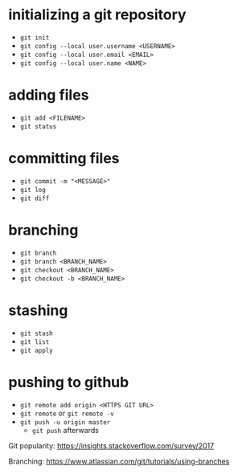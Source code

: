 # initializing a git repository
- `git init`
- `git config --local user.username <USERNAME>`
- `git config --local user.email <EMAIL>`
- `git config --local user.name <NAME>`

# adding files
- `git add <FILENAME>`
- `git status`

# committing files
- `git commit -m "<MESSAGE>"`
- `git log` 
- `git diff` 

# branching
- `git branch`
- `git branch <BRANCH_NAME>`
- `git checkout <BRANCH_NAME>` 
- `git checkout -b <BRANCH_NAME>`

# stashing
- `git stash`
- `git list`
- `git apply`

# pushing to github
- `git remote add origin <HTTPS GIT URL>`
- `git remote` or `git remote -v`
- `git push -u origin master` 
    - `git push` afterwards


Git popularity: https://insights.stackoverflow.com/survey/2017

Branching: https://www.atlassian.com/git/tutorials/using-branches


